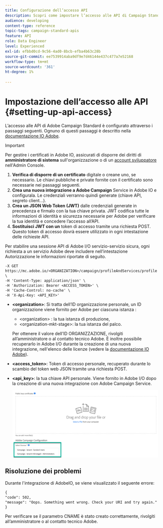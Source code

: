 ```yaml
---
title: Configurazione dell’accesso API
description: Scopri come impostare l’accesso alle API di Campaign Standard.
audience: developing
content-type: reference
topic-tags: campaign-standard-apis
feature: API
role: Data Engineer
level: Experienced
exl-id: efbbd0cd-9c56-4ad0-8bcb-efba4b63c28b
source-git-commit: ee7539914aba9df9e7d46144e437c477a7e52168
workflow-type: tm+mt
source-wordcount: '361'
ht-degree: 1%

---
```


# Impostazione dell’accesso alle API {#setting-up-api-access}

L’accesso alle API di Adobe Campaign Standard è configurato attraverso i passaggi seguenti. Ognuno di questi passaggi è descritto nella [documentazione IO Adobe](https://www.adobe.io/authentication/auth-methods.html#!AdobeDocs/adobeio-auth/master/AuthenticationOverview/ServiceAccountIntegration.md).

>[!IMPORTANT]
>
>Per gestire i certificati in Adobe IO, assicurati di disporre dei diritti di <b>amministratore di sistema</b> sull&#39;organizzazione o di un [account sviluppatore](https://helpx.adobe.com/enterprise/using/manage-developers.html)</a> nell&#39;Admin Console.

1. **Verifica di disporre di un certificato** digitale o creane uno, se necessario. Le chiavi pubbliche e private fornite con il certificato sono necessarie nei passaggi seguenti.
1. **Crea una nuova integrazione a Adobe Campaign** Service in Adobe IO e configurala. Le credenziali verranno quindi generate (chiave API, segreto client...).
1. **Crea un JSON Web Token (JWT)** dalle credenziali generate in precedenza e firmalo con la tua chiave privata. JWT codifica tutte le informazioni di identità e sicurezza necessarie per Adobe per verificare la tua identità e concedere l’accesso all’API.
1. **Sostituisci JWT con un** token di accesso tramite una richiesta POST. Questo token di accesso dovrà essere utilizzato in ogni intestazione delle richieste API.

Per stabilire una sessione API di Adobe I/O servizio-servizio sicura, ogni richiesta a un servizio Adobe deve includere nell’intestazione Autorizzazione le informazioni riportate di seguito.

```
-X GET https://mc.adobe.io/<ORGANIZATION>/campaign/profileAndServices/profile \
-H 'Content-Type: application/json' \
-H 'Authorization: Bearer <ACCESS_TOKEN>' \
-H 'Cache-Control: no-cache' \
-H 'X-Api-Key: <API_KEY>'
```

* **&lt;organization>**: Si tratta dell’ID organizzazione personale, un ID organizzazione viene fornito per Adobe per ciascuna istanza :

   * &lt;organization> : la tua istanza di produzione,
   * &lt;organization-mkt-stage>: la tua istanza del palco.

   Per ottenere il valore dell’ID ORGANIZZAZIONE, rivolgiti all’amministratore o al contatto tecnico Adobe. È inoltre possibile recuperarlo in Adobe I/O durante la creazione di una nuova integrazione, nell&#39;elenco delle licenze (vedere la <a href="https://www.adobe.io/authentication.html">documentazione IO Adobe</a>).

* **&lt;access_token>**: Token di accesso personale, recuperato durante lo scambio del token web JSON tramite una richiesta POST.

* **&lt;api_key>**: la tua chiave API personale. Viene fornito in Adobe I/O dopo la creazione di una nuova integrazione con Adobe Campaign Service.

   ![testo alt](assets/tenant.png)

## Risoluzione dei problemi

Durante l&#39;integrazione di AdobeIO, se viene visualizzato il seguente errore:

```
{ 
"code": 502, 
"message": "Oops. Something went wrong. Check your URI and try again." 
}
```


Per verificare se il parametro CNAME è stato creato correttamente, rivolgiti all’amministratore o al contatto tecnico Adobe.
